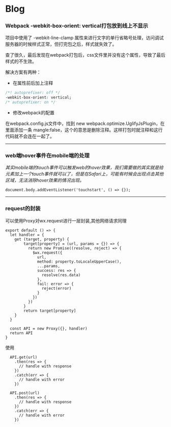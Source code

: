 # Blog

### Webpack -webkit-box-orient: vertical打包放到线上不显示

项目中使用了 -webkit-line-clamp 属性来进行文字的单行省略号处理，访问调试服务器的时候样式正常，但打完包之后，样式就失效了。

查了很久，最后发现在webpack打包后，css文件里并没有这个属性，导致了最后样式的不生效。

解决方案有两种：

* 在属性前后加上注释

```CSS
/*! autoprefixer: off */
-webkit-box-orient: vertical;
/* autoprefixer: on */
```

* 修改webpack的配置

在webpack.config.js文件中，找到 new webpack.optimize.UglifyJsPlugin，在里面添加一条 mangle:false，这个的意思是删除注释。这样打包时就注释和这行代码就不会连在一起了。

---

### web端hover事件在mobile端的处理

*其实mobile端的touch事件可以触发web的hover效果，我们需要做的其实就是给元素加上一个touch事件就可以了，但是在Safari上，可能有时候会出现点击其他区域，无法消除hover效果的情况出现。*

```
document.body.addEventListener('touchstart', () => {});
```

---

### request的封装

可以使用Proxy对wx.request进行一层封装,其他网络请求同理

```
export default () => {
  let handler = {
    get (target, property) {
        target[property] = (url, params = {}) => {
          return new Promise((resolve, reject) => {
            $wx.request({
              url,
              method: property.toLocaleUpperCase(),
              ...params,
              success: res => {
                resolve(res.data)
              },
              fail: error => {
                reject(error)
              }
            })
          })
        }
        return target[property]
    }
  }

  const API = new Proxy({}, handler)
  return API
}
```

使用

```
  API.get(url)
    .then(res => {
      // handle with response
    })
    .catch(err => {
      // handle with error
    })

  API.post(url)
    .then(res => {
      // handle with response
    })
    .catch(err => {
      // handle with error
    })
```
